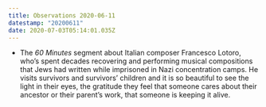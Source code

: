 ```yaml
---
title: Observations 2020-06-11
datestamp: "20200611"
date: 2020-07-03T05:14:01.035Z
---
```

- The *60 Minutes* segment about Italian composer Francesco Lotoro, who’s spent decades recovering and performing musical compositions that Jews had written while imprisoned in Nazi concentration camps. He visits survivors and survivors’ children and it is so beautiful to see the light in their eyes, the gratitude they feel that someone cares about their ancestor or their parent’s work, that someone is keeping it alive.
